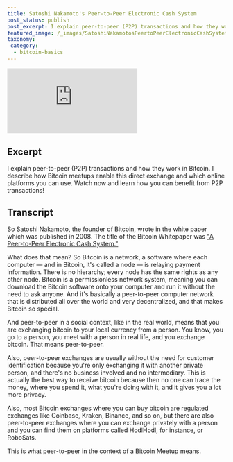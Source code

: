 ```yaml
---
title: Satoshi Nakamoto's Peer-to-Peer Electronic Cash System
post_status: publish
post_excerpt: I explain peer-to-peer (P2P) transactions and how they work in Bitcoin.
featured_image: /_images/SatoshiNakamotosPeertoPeerElectronicCashSystem.jpg
taxonomy:
 category:
  - bitcoin-basics
---
```


<iframe src="https://player.vimeo.com/video/1021343822?badge=0&amp;autopause=0&amp;player_id=0&amp;app_id=58479" frameborder="0" allow="autoplay; fullscreen; picture-in-picture; clipboard-write; encrypted-media" title="Satoshi Nakamoto&#039;s Peer-to-Peer Electronic Cash System"></iframe>

<div style="margin-bottom:30px;"></div>

## Excerpt

I explain peer-to-peer (P2P) transactions and how they work in Bitcoin. I describe how Bitcoin meetups enable this direct exchange and which online platforms you can use. Watch now and learn how you can benefit from P2P transactions!

## Transcript

So Satoshi Nakamoto, the founder of Bitcoin, wrote in the white paper which was published in 2008. The title of the Bitcoin Whitepaper was ["A Peer-to-Peer Electronic Cash System."](https://bitcoin.org/bitcoin.pdf)

What does that mean? So Bitcoin is a network, a software where each computer — and in Bitcoin, it's called a node — is relaying payment information. There is no hierarchy; every node has the same rights as any other node. Bitcoin is a permissionless network system, meaning you can download the Bitcoin software onto your computer and run it without the need to ask anyone. And it's basically a peer-to-peer computer network that is distributed all over the world and very decentralized, and that makes Bitcoin so special.

And peer-to-peer in a social context, like in the real world, means that you are exchanging bitcoin to your local currency from a person. You know, you go to a person, you meet with a person in real life, and you exchange bitcoin. That means peer-to-peer.

Also, peer-to-peer exchanges are usually without the need for customer identification because you're only exchanging it with another private person, and there's no business involved and no intermediary. This is actually the best way to receive bitcoin because then no one can trace the money, where you spend it, what you're doing with it, and it gives you a lot more privacy.

Also, most Bitcoin exchanges where you can buy bitcoin are regulated exchanges like Coinbase, Kraken, Binance, and so on, but there are also peer-to-peer exchanges where you can exchange privately with a person and you can find them on platforms called HodlHodl, for instance, or RoboSats.

This is what peer-to-peer in the context of a Bitcoin Meetup means.

